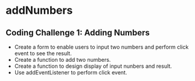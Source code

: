 # addNumbers

## Coding Challenge 1: Adding Numbers
* Create a form to enable users to input two numbers and perform click event to see the result.  
* Create a function to add two numbers.
* Create a function to design display of input nunbers and result. 
* Use addEventListener to perform click event.  